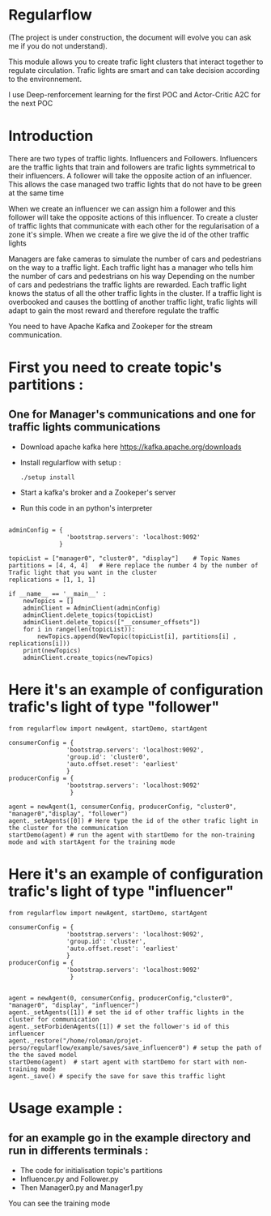 Regularflow
========================================================

(The project is under construction, the document will evolve you can ask me if you do not understand).

This module allows you to create trafic light clusters that interact together to regulate circulation.
Trafic lights are smart and can take decision according to the environnement.

I use Deep-renforcement learning for the first POC and Actor-Critic A2C for the next POC

# Introduction

There are two types of traffic lights. Influencers and Followers. 
Influencers are the traffic lights that train and followers are trafic lights symmetrical to their influencers. A follower will take the opposite action of an influencer. 
This allows the case managed two traffic lights that do not have to be green at the same time
    
When we create an influencer we can assign him a follower and this follower will take the opposite actions of this influencer.
To create a cluster of traffic lights that communicate with each other for the regularisation of a zone it's simple. When we create a fire we give the id of the other traffic lights

Managers are fake cameras to simulate the number of cars and pedestrians on the way to a traffic light. Each traffic light has a manager who tells him the number of cars and pedestrians on his way
Depending on the number of cars and pedestrians the traffic lights are rewarded. Each traffic light knows the status of all the other traffic lights in the cluster. If a traffic light is overbooked and causes the bottling of another traffic light, trafic lights will adapt to gain the most reward and therefore regulate the traffic

You need to have Apache Kafka and Zookeper for the stream communication.

# First you need to create topic's partitions : 
## One for Manager's communications and one for traffic lights communications

* Download apache kafka here https://kafka.apache.org/downloads
* Install regularflow with setup :

    ```./setup install```

* Start a kafka's broker and a Zookeper's server
* Run this code in an python's interpreter

```from confluent_kafka.admin import AdminClient, NewTopic

adminConfig = {
                'bootstrap.servers': 'localhost:9092'
              }

topicList = ["manager0", "cluster0", "display"]    # Topic Names
partitions = [4, 4, 4]   # Here replace the number 4 by the number of Trafic light that you want in the cluster
replications = [1, 1, 1]

if __name__ == '__main__' :
    newTopics = []
    adminClient = AdminClient(adminConfig)
    adminClient.delete_topics(topicList)
    adminClient.delete_topics(["__consumer_offsets"])
    for i in range(len(topicList)):
        newTopics.append(NewTopic(topicList[i], partitions[i] , replications[i]))
    print(newTopics)
    adminClient.create_topics(newTopics)

```

# Here it's an example of configuration trafic's light of type "follower"

```
from regularflow import newAgent, startDemo, startAgent

consumerConfig = {
                'bootstrap.servers': 'localhost:9092',
                'group.id': 'cluster0',
                'auto.offset.reset': 'earliest'
                }
producerConfig = {
                'bootstrap.servers': 'localhost:9092'
                 }

agent = newAgent(1, consumerConfig, producerConfig, "cluster0", "manager0","display", "follower")  
agent._setAgents([0]) # Here type the id of the other trafic light in the cluster for the communication
startDemo(agent) # run the agent with startDemo for the non-training mode and with startAgent for the training mode
```
# Here it's an example of configuration trafic's light of type "influencer"

```
from regularflow import newAgent, startDemo, startAgent

consumerConfig = {
                'bootstrap.servers': 'localhost:9092',
                'group.id': 'cluster',
                'auto.offset.reset': 'earliest'
                }
producerConfig = {
                'bootstrap.servers': 'localhost:9092'
                 }


agent = newAgent(0, consumerConfig, producerConfig,"cluster0", "manager0", "display", "influencer")
agent._setAgents([1]) # set the id of other traffic lights in the cluster for communication
agent._setForbidenAgents([1]) # set the follower's id of this influencer
agent._restore("/home/roloman/projet-perso/regularflow/example/saves/save_influencer0") # setup the path of the the saved model
startDemo(agent)  # start agent with startDemo for start with non-training mode
agent._save() # specify the save for save this traffic light
```


# Usage example :

## for an example go in the example directory and run in differents terminals : 
* The code for initialisation topic's partitions
* Influencer.py and Follower.py
* Then Manager0.py and Manager1.py

You can see the training mode

